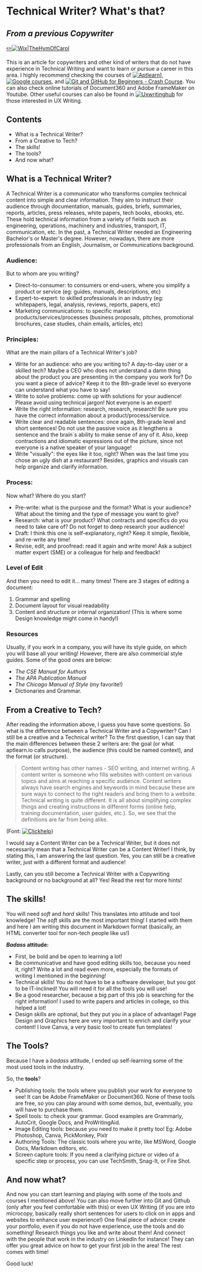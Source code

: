 # Technical Writer? What's that?
## _From a previous Copywriter_

[✏️![Wix|TheHymOfCarol](https://carolinaamaralmora.wixsite.com/website)](https://carolinaamaralmora.wixsite.com/website)


This is an article for copywriters and other kind of writers that do not have experience in Technical Writing and want to learn or pursue a career in this area. 
I highly recommend checking the courses of [![Aptlearn](https://aptlearn.io/)](https://aptlearn.io/)], [![Google courses](https://developers.google.com/tech-writing)](https://developers.google.com/tech-writing), and [![Git and GitHub for Beginners - Crash Course](https://www.youtube.com/watch?v=RGOj5yH7evk)](https://www.youtube.com/watch?v=RGOj5yH7evk). You can also check online tutorials of Document360 and Adobe FrameMaker on Youtube. Other useful courses can also be found in [![Uxwritinghub](https://course.uxwritinghub.com/free_course)](https://course.uxwritinghub.com/free_course) for those interested in UX Writing.


## Contents

- What is a Technical Writer?
- From a Creative to Tech?
- The skills!
- The tools?
- And now what?


## What is a Technical Writer?

A Technical Writer is a communicator who transforms complex technical content into simple and clear information. They aim to instruct their audience through documentation, manuals, guides, briefs, summaries, reports, articles, press releases, white papers, tech books, ebooks, etc. These hold technical information from a variety of fields such as engineering, operations, machinery and industries, transport, IT, communication, etc.
In the past, a Technical Writer needed an Engineering Bachelor's or Master's degree. However, nowadays, there are more professionals from an English, Journalism, or Communications background.

### Audience:

But to whom are you writing?

- Direct-to-consumer: to consumers or end-users, where you simplify a product or service (eg: guides, manuals, descriptions, etc)
- Expert-to-expert: to skilled professionals in an industry (eg: whitepapers, legal, analysis, reviews, reports, papers, etc)
- Marketing communications: to specific market products/services/processes (business proposals, pitches, promotional brochures, case studies, chain emails, articles, etc)

### Principles:

What are the main pillars of a Technical Writer's job?

- Write for an audience: who are you writing to? A day-to-day user or a skilled tech? Maybe a CEO who does not understand a damn thing about the product you are presenting in the company you work for? Do you want a piece of advice? Keep it to the 8th-grade level so everyone can understand what you have to say!
- Write to solve problems: come up with solutions for your audience! Please avoid using technical jargon! Not everyone is an expert! 
- Write the right information: research, research, research! Be sure you have the correct information about a product/process/service.
- Write clear and readable sentences: once again, 8th-grade level and short sentences! Do not use the passive voice as it lengthens a sentence and the brain´s ability to make sense of any of it. Also, keep contractions and idiomatic expressions out of the picture, since not everyone is a native speaker of your language!
- Write "visually": the eyes like it too, right? When was the last time you chose an ugly dish at a restaurant? Besides, graphics and visuals can help organize and clarify information.

### Process:

Now what? Where do you start?

- Pre-write: what is the purpose and the format? What is your audience? What about the timing and the type of message you want to give?
- Research: what is your product? What contracts and specifics do you need to take care of? Do not forget to deep research your audience!
- Draft: I think this one is self-explanatory, right? Keep it simple, flexible, and re-write any time!
- Revise, edit, and proofread: read it again and write more! Ask a subject matter expert (SME) or a colleague for help and feedback! 

### Level of Edit

And then you need to edit it... many times! There are 3 stages of editing a document:
1) Grammar and spelling
2) Document layout for visual readability
3) Content and structure or internal organization! (This is where some Design knowledge might come in handy!)

### Resources

Usually, if you work in a company, you will have its style guide, on which you will base all your writing!
However, there are also commercial style guides. Some of the good ones are below: 

- *The CSE Manual for Authors*
- *The APA Publication Manual*
- *The Chicago Manual of Style* (my favorite!)
- Dictionaries and Grammar.

## From a Creative to Tech?

After reading the information above, I guess you have some questions. So what is the difference between a Technical Writer and a Copywriter? Can I still be a creative and a Technical writer?
To the first question, I can say that the main differences between these 2 writers are: the goal (or what aptlearn.io calls purpose), the audience (this could be named context), and the format (or structure).

> Content writing has other names - SEO writing, and internet writing. A content writer is someone who fills websites with content on various topics and aims at reaching a specific audience. Content writers always have search engines and keywords in mind because these are sure ways to connect to the right readers and bring them to a website. Technical writing is quite different. It is all about simplifying complex things and creating instructions in different forms (online help, training documentation, user guides, etc.). So, we see that the definitions are far from being alike.

(Font: [![Clickhelp](https://clickhelp.com/clickhelp-technical-writing-blog/technical-writing-vs-content-writing/)](https://clickhelp.com/clickhelp-technical-writing-blog/technical-writing-vs-content-writing/))

I would say a Content Writer can be a Technical Writer, but it does not necessarily mean that a Technical Writer can be a Content Writer! I think, by stating this, I am answering the last question. Yes, you can still be a creative writer, just with a different format and audience!

Lastly, can you still become a Technical Writer with a Copywriting background or no background at all? Yes! Read the rest for more hints!

## The skills!

You will need *soft* and *hard* skills! This translates into attitude and tool knowledge!
The *soft* skills are the most important thing! I started with them and here I am writing this document in Markdown format (basically, an HTML converter tool for non-tech people like us!)

***Badass* attitude:**
- First, be bold and be open to learning a lot!
- Be communicative and have good editing skills too, because you need it, right? Write a lot and read even more, especially the formats of writing I mentioned in the beginning!
- Technical skills! You do not have to be a software developer, but you got to be IT-inclined! You will need it for all the tools you will use!
- Be a good researcher, because a big part of this job is searching for the right information! I used to write papers and articles in college, so this helped a lot!
- Design skills are optional, but they put you in a place of advantage! Page Design and Graphics here are very important to enrich and clarify your content! I love Canva, a very basic tool to create fun templates!

## The Tools?
Because I have a *badass* attitude, I ended up self-learning some of the most used tools in the industry.

So, the **tools**?
- Publishing tools: the tools where you publish your work for everyone to see! It can be Adobe FrameMaker or Document360. None of these tools are free, so you can play around with some demos, but, eventually, you will have to purchase them.
- Spell tools: to check your grammar. Good examples are Grammarly, AutoCrit, Google Docs, and ProWritingAid.
- Image Editing tools: because you need to make it pretty too! Eg: Adobe Photoshop, Canva, PickMonkey, Pixlr
- Authoring Tools: The classic tools where you write, like MSWord, Google Docs, Markdown editors, etc.
- Screen capture tools: If you need a clarifying picture or video of a specific step or process, you can use TechSmith, Snag-It, or Fire Shot.


## And now what?

And now you can start learning and playing with some of the tools and courses I mentioned above!
You can also move further into Git and Github (only after you feel comfortable with this) or even UX Writing (if you are into microcopy, basically really short sentences for users to click on in apps and websites to enhance user experience!)
One final piece of advice: create your portfolio, even if you do not have experience, use the tools and do something! Research things you like and write about them! And connect with the people that work in the industry on LinkedIn for instance! They can offer you great advice on how to get your first job in the area! The rest comes with time!

Good luck!



